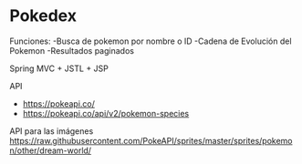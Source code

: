 # Pokedex
Funciones: 
-Busca de pokemon por nombre o ID
-Cadena de Evolución del Pokemon
-Resultados paginados

Spring MVC + JSTL + JSP

API
- https://pokeapi.co/
- https://pokeapi.co/api/v2/pokemon-species


API para las imágenes
https://raw.githubusercontent.com/PokeAPI/sprites/master/sprites/pokemon/other/dream-world/
